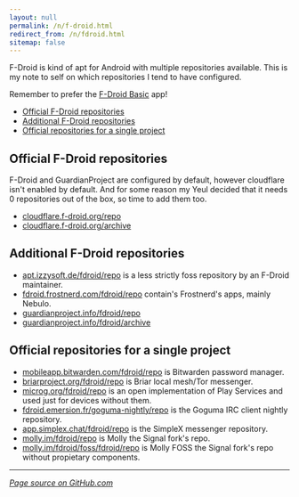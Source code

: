 ```yaml
---
layout: null
permalink: /n/f-droid.html
redirect_from: /n/fdroid.html
sitemap: false
---
```


F-Droid is kind of apt for Android with multiple repositories available. This
is my note to self on which repositories I tend to have configured.

Remember to prefer the [F-Droid Basic](https://f-droid.org/packages/org.fdroid.basic) app!

<!-- editorconfig-checker-disable -->
<!-- prettier-ignore-start -->

<!-- START doctoc generated TOC please keep comment here to allow auto update -->
<!-- DON'T EDIT THIS SECTION, INSTEAD RE-RUN doctoc TO UPDATE -->

- [Official F-Droid repositories](#official-f-droid-repositories)
- [Additional F-Droid repositories](#additional-f-droid-repositories)
- [Official repositories for a single project](#official-repositories-for-a-single-project)

<!-- END doctoc generated TOC please keep comment here to allow auto update -->

<!-- prettier-ignore-end -->
<!-- editorconfig-checker-enable -->

## Official F-Droid repositories

F-Droid and GuardianProject are configured by default, however cloudflare
isn't enabled by default. And for some reason my Yeul decided that it
needs 0 repositories out of the box, so time to add them too.

- [cloudflare.f-droid.org/repo](fdroidrepos://cloudflare.f-droid.org/repo?fingerprint=43238d512c1e5eb2d6569f4a3afbf5523418b82e0a3ed1552770abb9a9c9ccab)
- [cloudflare.f-droid.org/archive](fdroidrepos://cloudflare.f-droid.org/archive?fingerprint=43238d512c1e5eb2d6569f4a3afbf5523418b82e0a3ed1552770abb9a9c9ccab)

## Additional F-Droid repositories

- [apt.izzysoft.de/fdroid/repo](fdroidrepos://apt.izzysoft.de/fdroid/repo?fingerprint=3bf0d6abfeae2f401707b6d966be743bf0eee49c2561b9ba39073711f628937a) is a less strictly foss repository by an F-Droid maintainer.
- [fdroid.frostnerd.com/fdroid/repo](fdroidrepos://fdroid.frostnerd.com/fdroid/repo?fingerprint=74bb580f263ec89e15c207298dec861b5069517550fe0f1d852f16fa611d2d26) contain's Frostnerd's apps, mainly Nebulo.
- [guardianproject.info/fdroid/repo](fdroidrepos://guardianproject.info/fdroid/repo?fingerprint=b7c2eefd8dac7806af67dfcd92eb18126bc08312a7f2d6f3862e46013c7a6135)
- [guardianproject.info/fdroid/archive](fdroidrepos://guardianproject.info/fdroid/archive?fingerprint=b7c2eefd8dac7806af67dfcd92eb18126bc08312a7f2d6f3862e46013c7a6135)

## Official repositories for a single project

- [mobileapp.bitwarden.com/fdroid/repo](fdroidrepos://mobileapp.bitwarden.com/fdroid/repo?fingerprint=bc54ea6fd1cd5175bcccc47c561c5726e1c3ed7e686b6db4b18bac843a3efe6c) is Bitwarden password manager.
- [briarproject.org/fdroid/repo](fdroidrepos://briarproject.org/fdroid/repo?fingerprint=1fb874bee7276d28ecb2c9b06e8a122ec4bcb4008161436ce474c257cbf49bd6) is Briar local mesh/Tor messenger.
- [microg.org/fdroid/repo](fdroidrepos://microg.org/fdroid/repo?fingerprint=9bd06727e62796c0130eb6dab39b73157451582cbd138e86c468acc395d14165) is an open implementation of Play Services and used just for devices without them.
- [fdroid.emersion.fr/goguma-nightly/repo](fdroidrepos://fdroid.emersion.fr/goguma-nightly/repo/?fingerprint=ACC8CFEDDF58C590D021FCF37534A54F5919E026D7A8333AA01C1ABB3D34E68D) is the Goguma IRC client nightly repository.
- [app.simplex.chat/fdroid/repo](fdroidrepos://app.simplex.chat/fdroid/repo?fingerprint=9f358ff284d1f71656a2bfaf0e005deae6aa14143720e089f11ff2ddcfeb01ba) is the SimpleX messenger repository.
- [molly.im/fdroid/repo](fdroidrepos://molly.im/fdroid/repo?fingerprint=3B7E93B1FE32C6E35A93D6DDFC5AFBEB1239A7C6EA6AF20FF33ED53CDC38B04A) is Molly the Signal fork's repo.
- [molly.im/fdroid/foss/fdroid/repo](fdroidrepos://molly.im/fdroid/foss/fdroid/repo?fingerprint=5198DAEF37FC23C14D5EE32305B2AF45787BD7DF2034DE33AD302BDB3446DF74) is Molly FOSS the Signal fork's repo without propietary components.

---

_[Page source on GitHub.com](https://github.com/Mikaela/mikaela.github.io/blob/master/n/f-droid.md)_
